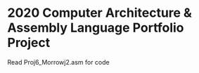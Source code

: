 # 2020 Computer Architecture & Assembly Language Portfolio Project

Read Proj6_Morrowj2.asm for code
